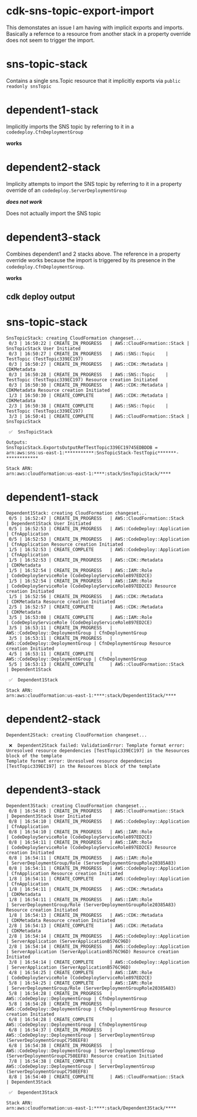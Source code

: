 # cdk-sns-topic-export-import

This demonstates an issue I am having with implicit exports and imports.  Basically a refernce to a resource from another stack in a property override does not seem to trigger the import.

# sns-topic-stack

Contains a single sns.Topic resource that it implicitly exports via `public readonly snsTopic`

# dependent1-stack

Implicitly imports the SNS topic by referring to it in a `codedeploy.CfnDeploymentGroup`

**works**

# dependent2-stack

Implicity attempts to import the SNS topic by referring to it in a property override of an `codedeploy.ServerDeploymentGroup`

***does not work***

Does not actually import the SNS topic

# dependent3-stack

Combines dependent1 and 2 stacks above.  The reference in a property override works because the import is triggered by its presence in the `codedeploy.CfnDeploymentGroup`.

**works**

## cdk deploy output

# sns-topic-stack

```SnsTopicStack: deploying...
SnsTopicStack: creating CloudFormation changeset...
 0/3 | 16:50:22 | CREATE_IN_PROGRESS   | AWS::CloudFormation::Stack | SnsTopicStack User Initiated
 0/3 | 16:50:27 | CREATE_IN_PROGRESS   | AWS::SNS::Topic    | TestTopic (TestTopic339EC197)
 0/3 | 16:50:27 | CREATE_IN_PROGRESS   | AWS::CDK::Metadata | CDKMetadata
 0/3 | 16:50:28 | CREATE_IN_PROGRESS   | AWS::SNS::Topic    | TestTopic (TestTopic339EC197) Resource creation Initiated
 0/3 | 16:50:30 | CREATE_IN_PROGRESS   | AWS::CDK::Metadata | CDKMetadata Resource creation Initiated
 1/3 | 16:50:30 | CREATE_COMPLETE      | AWS::CDK::Metadata | CDKMetadata
 2/3 | 16:50:38 | CREATE_COMPLETE      | AWS::SNS::Topic    | TestTopic (TestTopic339EC197)
 3/3 | 16:50:41 | CREATE_COMPLETE      | AWS::CloudFormation::Stack | SnsTopicStack

 ✅  SnsTopicStack

Outputs:
SnsTopicStack.ExportsOutputRefTestTopic339EC19745EDBDDB = arn:aws:sns:us-east-1:***********:SnsTopicStack-TestTopic*******-************

Stack ARN:
arn:aws:cloudformation:us-east-1:****:stack/SnsTopicStack/****
```

# dependent1-stack

```Dependent1Stack: deploying...
Dependent1Stack: creating CloudFormation changeset...
 0/5 | 16:52:47 | CREATE_IN_PROGRESS   | AWS::CloudFormation::Stack       | Dependent1Stack User Initiated
 0/5 | 16:52:53 | CREATE_IN_PROGRESS   | AWS::CodeDeploy::Application     | CfnApplication
 0/5 | 16:52:53 | CREATE_IN_PROGRESS   | AWS::CodeDeploy::Application     | CfnApplication Resource creation Initiated
 1/5 | 16:52:53 | CREATE_COMPLETE      | AWS::CodeDeploy::Application     | CfnApplication
 1/5 | 16:52:53 | CREATE_IN_PROGRESS   | AWS::CDK::Metadata               | CDKMetadata
 1/5 | 16:52:54 | CREATE_IN_PROGRESS   | AWS::IAM::Role                   | CodeDeployServiceRole (CodeDeployServiceRole897ED2CE)
 1/5 | 16:52:54 | CREATE_IN_PROGRESS   | AWS::IAM::Role                   | CodeDeployServiceRole (CodeDeployServiceRole897ED2CE) Resource creation Initiated
 1/5 | 16:52:56 | CREATE_IN_PROGRESS   | AWS::CDK::Metadata               | CDKMetadata Resource creation Initiated
 2/5 | 16:52:57 | CREATE_COMPLETE      | AWS::CDK::Metadata               | CDKMetadata
 3/5 | 16:53:08 | CREATE_COMPLETE      | AWS::IAM::Role                   | CodeDeployServiceRole (CodeDeployServiceRole897ED2CE)
 3/5 | 16:53:11 | CREATE_IN_PROGRESS   | AWS::CodeDeploy::DeploymentGroup | CfnDeploymentGroup
 3/5 | 16:53:11 | CREATE_IN_PROGRESS   | AWS::CodeDeploy::DeploymentGroup | CfnDeploymentGroup Resource creation Initiated
 4/5 | 16:53:11 | CREATE_COMPLETE      | AWS::CodeDeploy::DeploymentGroup | CfnDeploymentGroup
 5/5 | 16:53:13 | CREATE_COMPLETE      | AWS::CloudFormation::Stack       | Dependent1Stack

 ✅  Dependent1Stack

Stack ARN:
arn:aws:cloudformation:us-east-1:****:stack/Dependent1Stack/****
```

# dependent2-stack

```Dependent2Stack: deploying...
Dependent2Stack: creating CloudFormation changeset...

 ❌  Dependent2Stack failed: ValidationError: Template format error: Unresolved resource dependencies [TestTopic339EC197] in the Resources block of the template
Template format error: Unresolved resource dependencies [TestTopic339EC197] in the Resources block of the template
```

# dependent3-stack

```Dependent3Stack: deploying...
Dependent3Stack: creating CloudFormation changeset...
 0/8 | 16:54:05 | CREATE_IN_PROGRESS   | AWS::CloudFormation::Stack       | Dependent3Stack User Initiated
 0/8 | 16:54:10 | CREATE_IN_PROGRESS   | AWS::CodeDeploy::Application     | CfnApplication
 0/8 | 16:54:10 | CREATE_IN_PROGRESS   | AWS::IAM::Role                   | CodeDeployServiceRole (CodeDeployServiceRole897ED2CE)
 0/8 | 16:54:11 | CREATE_IN_PROGRESS   | AWS::IAM::Role                   | CodeDeployServiceRole (CodeDeployServiceRole897ED2CE) Resource creation Initiated
 0/8 | 16:54:11 | CREATE_IN_PROGRESS   | AWS::IAM::Role                   | ServerDeploymentGroup/Role (ServerDeploymentGroupRole20385A83)
 0/8 | 16:54:11 | CREATE_IN_PROGRESS   | AWS::CodeDeploy::Application     | CfnApplication Resource creation Initiated
 1/8 | 16:54:11 | CREATE_COMPLETE      | AWS::CodeDeploy::Application     | CfnApplication
 1/8 | 16:54:11 | CREATE_IN_PROGRESS   | AWS::CDK::Metadata               | CDKMetadata
 1/8 | 16:54:11 | CREATE_IN_PROGRESS   | AWS::IAM::Role                   | ServerDeploymentGroup/Role (ServerDeploymentGroupRole20385A83) Resource creation Initiated
 1/8 | 16:54:13 | CREATE_IN_PROGRESS   | AWS::CDK::Metadata               | CDKMetadata Resource creation Initiated
 2/8 | 16:54:13 | CREATE_COMPLETE      | AWS::CDK::Metadata               | CDKMetadata
 2/8 | 16:54:14 | CREATE_IN_PROGRESS   | AWS::CodeDeploy::Application     | ServerApplication (ServerApplicationB576C96D)
 2/8 | 16:54:14 | CREATE_IN_PROGRESS   | AWS::CodeDeploy::Application     | ServerApplication (ServerApplicationB576C96D) Resource creation Initiated
 3/8 | 16:54:14 | CREATE_COMPLETE      | AWS::CodeDeploy::Application     | ServerApplication (ServerApplicationB576C96D)
 4/8 | 16:54:25 | CREATE_COMPLETE      | AWS::IAM::Role                   | CodeDeployServiceRole (CodeDeployServiceRole897ED2CE)
 5/8 | 16:54:25 | CREATE_COMPLETE      | AWS::IAM::Role                   | ServerDeploymentGroup/Role (ServerDeploymentGroupRole20385A83)
 5/8 | 16:54:28 | CREATE_IN_PROGRESS   | AWS::CodeDeploy::DeploymentGroup | CfnDeploymentGroup
 5/8 | 16:54:28 | CREATE_IN_PROGRESS   | AWS::CodeDeploy::DeploymentGroup | CfnDeploymentGroup Resource creation Initiated
 6/8 | 16:54:28 | CREATE_COMPLETE      | AWS::CodeDeploy::DeploymentGroup | CfnDeploymentGroup
 6/8 | 16:54:37 | CREATE_IN_PROGRESS   | AWS::CodeDeploy::DeploymentGroup | ServerDeploymentGroup (ServerDeploymentGroupC750EEF8)
 6/8 | 16:54:38 | CREATE_IN_PROGRESS   | AWS::CodeDeploy::DeploymentGroup | ServerDeploymentGroup (ServerDeploymentGroupC750EEF8) Resource creation Initiated
 7/8 | 16:54:38 | CREATE_COMPLETE      | AWS::CodeDeploy::DeploymentGroup | ServerDeploymentGroup (ServerDeploymentGroupC750EEF8)
 8/8 | 16:54:40 | CREATE_COMPLETE      | AWS::CloudFormation::Stack       | Dependent3Stack

 ✅  Dependent3Stack

Stack ARN:
arn:aws:cloudformation:us-east-1:****:stack/Dependent3Stack/****
```
